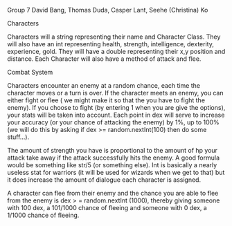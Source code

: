 Group 7
David Bang, Thomas Duda, Casper Lant, Seehe (Christina) Ko

Characters

Characters will a string representing their name and Character Class. 
They will also have an int representing health, strength, intelligence, dexterity, experience, gold.
They will have a double representing their x,y position and distance.
Each Character will also have a method of attack and flee.

Combat System

Characters encounter an enemy at a random chance, 
each time the character moves or a turn is over. 
If the character meets an enemy, you can either fight or flee 
( we might make it so that the you have to fight the enemy). 
If you choose to fight (by entering 1 when you are give the options), 
your stats will be taken into account. 
Each point in dex will serve to increase your accuracy 
(or your chance of attacking the enemy) by 1%, up to 100% 
(we will do this by asking if dex >= random.nextInt(100) then do some stuff...).

The amount of strength you have is proportional to the amount of hp your attack take away 
if the attack successfully hits the enemy. A good formula would be something like str/5 (or something else).
Int is basically a nearly useless stat for warriors 
(it will be used for wizards when we get to that) but it does increase the amount of dialogue each character is assigned.

A character can flee from their enemy and the chance you are able to flee from the 
enemy is dex > = random.nextInt (1000), thereby giving someone with 100 dex,
 a 101/1000 chance of fleeing and someone with 0 dex, a 1/1000 chance of fleeing.